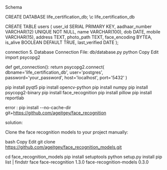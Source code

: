 Schema

CREATE DATABASE life_certification_db;
\c life_certification_db

CREATE TABLE users (
    user_id SERIAL PRIMARY KEY,
    aadhaar_number VARCHAR(12) UNIQUE NOT NULL,
    name VARCHAR(100),
    dob DATE,
    mobile VARCHAR(15),
    address TEXT,
    photo_path TEXT,
    face_encoding BYTEA,
    is_alive BOOLEAN DEFAULT TRUE,
    last_verified DATE
);

connection
5. Database Connection File: db/database.py
python
Copy
Edit
import psycopg2

def get_connection():
    return psycopg2.connect(
        dbname='life_certification_db',
        user='postgres',
        password='your_password',
        host='localhost',
        port='5432'
    )


   

pip install pyqt5
pip install opencv-python
pip install numpy
pip install psycopg2-binary
pip install face_recognition
pip install pillow
pip install reportlab  



error :
pip install --no-cache-dir git+https://github.com/ageitgey/face_recognition

solution:

Clone the face recognition models to your project manually:

bash
Copy
Edit
git clone https://github.com/ageitgey/face_recognition_models.git

cd face_recognition_models
pip install setuptools
python setup.py install
pip list | findstr face
face-recognition           1.3.0
face-recognition-models    0.3.0

